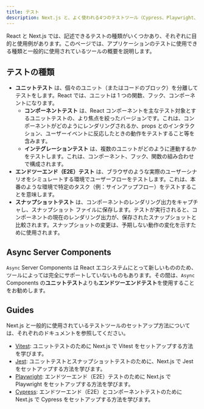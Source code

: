 ```yaml
---
title: テスト
description: Next.js と、よく使われる4つのテストツール（Cypress、Playwright、Vitest、Jest）のセットアップ方法を学びます。
---
```


React と Next.js では、記述できるテストの種類がいくつかあり、それぞれに目的と使用例があります。このページでは、アプリケーションのテストに使用できる種類と一般的に使用されているツールの概要を説明します。

## テストの種類

- **ユニットテスト** は、個々のユニット（またはコードのブロック）を分離してテストをします。React では、ユニットは 1 つの関数、フック、コンポーネントになります。
  - **コンポーネントテスト** は、React コンポーネントを主なテスト対象とするユニットテストの、より焦点を絞ったバージョンです。これは、コンポーネントがどのようにレンダリングされるか、props とのインタラクション、ユーザーイベントに反応したときの動作をテストすること等を含みます。
  - **インテグレーションテスト** は、複数のユニットがどのように連動するかをテストします。これは、コンポーネント、フック、関数の組み合わせで構成されます。
- **エンドツーエンド（E2E）テスト** は、ブラウザのような実際のユーザーシナリオをシミュレートする環境でユーザーフローをテストします。これは、本番のような環境で特定のタスク（例：サインアップフロー）をテストすることを意味します。
- **スナップショットテスト** は、コンポーネントのレンダリング出力をキャプチャし、スナップショット ファイルに保存します。テストが実行されると、コンポーネントの現在のレンダリング出力が、保存されたスナップショットと比較されます。スナップショットの変更は、予期しない動作の変化を示すために使用されます。

## Async Server Components

`Async` Server Components は React エコシステムにとって新しいもののため、ツールによっては完全にサポートしていないものもあります。その間は、`Async` Components の**ユニットテスト**よりも**エンドツーエンドテスト**を使用することをお勧めします。

## Guides

Next.js と一般的に使用されているテストツールのセットアップ方法については、それぞれのドキュメントを参照してください。

- [Vitest](/docs/app-router/building-your-application/testing/vitest): ユニットテストのために Next.js で Vitest をセットアップする方法を学びます。
- [Jest](/docs/app-router/building-your-application/testing/jest): ユニットテストとスナップショットテストのために、Next.js で Jest をセットアップする方法を学びます。
- [Playwright](/docs/app-router/building-your-application/testing/playwright): エンドツーエンド（E2E）テストのために Next.js で Playwright をセットアップする方法を学びます。
- [Cypress](/docs/app-router/building-your-application/testing/cypress): エンドツーエンド（E2E）とコンポーネントテストのために Next.js で Cypress をセットアップする方法を学びます。
